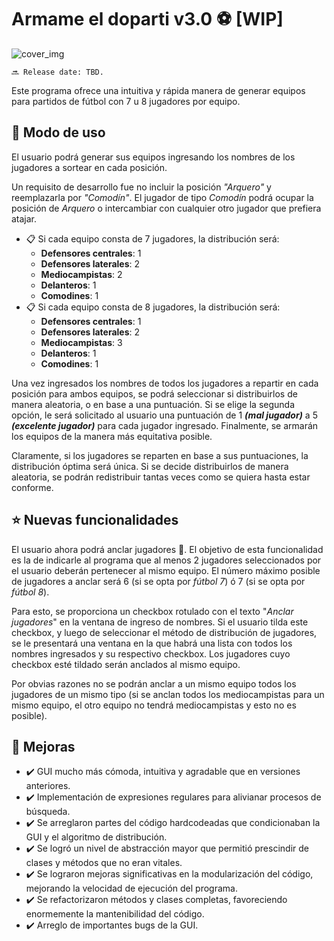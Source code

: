 # Armame el doparti v3.0 ⚽ [WIP]

![cover_img](https://user-images.githubusercontent.com/66426042/123534140-5830fd00-d6f1-11eb-8efc-ab0822087b31.png)

```
🔜 Release date: TBD.
```

Este programa ofrece una intuitiva y rápida manera de generar equipos para partidos de fútbol con 7 u 8 jugadores por equipo.

## 📝 Modo de uso

El usuario podrá generar sus equipos ingresando los nombres de los jugadores a sortear en cada posición.

Un requisito de desarrollo fue no incluir la posición *"Arquero"* y reemplazarla por *"Comodín"*. El jugador de tipo *Comodín* podrá ocupar la posición de *Arquero* o intercambiar con cualquier otro jugador que prefiera atajar.

- 📋 Si cada equipo consta de 7 jugadores, la distribución será:
  - **Defensores centrales**: 1
  - **Defensores laterales**: 2
  - **Mediocampistas**: 2
  - **Delanteros**: 1
  - **Comodines**: 1
- 📋 Si cada equipo consta de 8 jugadores, la distribución será:
  - **Defensores centrales**: 1
  - **Defensores laterales**: 2
  - **Mediocampistas**: 3
  - **Delanteros**: 1
  - **Comodines**: 1

Una vez ingresados los nombres de todos los jugadores a repartir en cada posición para ambos equipos, se podrá seleccionar si distribuirlos de manera aleatoria, o en base a una puntuación. Si se elige la segunda opción, le será solicitado al usuario una puntuación de 1 ***(mal jugador)*** a 5 ***(excelente jugador)*** para cada jugador ingresado. Finalmente, se armarán los equipos de la manera más equitativa posible.

Claramente, si los jugadores se reparten en base a sus puntuaciones, la distribución óptima será única. Si se decide distribuirlos de manera aleatoria, se podrán redistribuir tantas veces como se quiera hasta estar conforme.

## ⭐ Nuevas funcionalidades

El usuario ahora podrá anclar jugadores 🔗. El objetivo de esta funcionalidad es la de indicarle al programa que al menos 2 jugadores seleccionados por el usuario deberán pertenecer al mismo equipo. El número máximo posible de jugadores a anclar será 6 (si se opta por *fútbol 7*) ó 7 (si se opta por *fútbol 8*).  

Para esto, se proporciona un checkbox rotulado con el texto "*Anclar jugadores*" en la ventana de ingreso de nombres. Si el usuario tilda este checkbox, y luego de seleccionar el método de distribución de jugadores, se le presentará una ventana en la que habrá una lista con todos los nombres ingresados y su respectivo checkbox. Los jugadores cuyo checkbox esté tildado serán anclados al mismo equipo.

Por obvias razones no se podrán anclar a un mismo equipo todos los jugadores de un mismo tipo (si se anclan todos los mediocampistas para un mismo equipo, el otro equipo no tendrá mediocampistas y esto no es posible).

## 🔧 Mejoras

- ✔️ GUI mucho más cómoda, intuitiva y agradable que en versiones anteriores.
- ✔️ Implementación de expresiones regulares para alivianar procesos de búsqueda.
- ✔️ Se arreglaron partes del código hardcodeadas que condicionaban la GUI y el algoritmo de distribución.
- ✔️ Se logró un nivel de abstracción mayor que permitió prescindir de clases y métodos que no eran vitales.
- ✔️ Se lograron mejoras significativas en la modularización del código, mejorando la velocidad de ejecución del programa.
- ✔️ Se refactorizaron métodos y clases completas, favoreciendo enormemente la mantenibilidad del código.
- ✔️ Arreglo de importantes bugs de la GUI.
